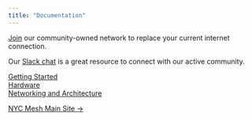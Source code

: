 ```yaml
---
title: "Documentation"
---
```


[Join](https://nycmesh.net/join) our community-owned network to replace your current internet connection.

Our [Slack chat](https://slack.nycmesh.net/) is a great resource to connect with our active community.

[Getting Started](/installs/gettingstarted)  
[Hardware](/hardware)  
[Networking and Architecture](/networking)

[NYC Mesh Main Site →](https://nycmesh.net)

